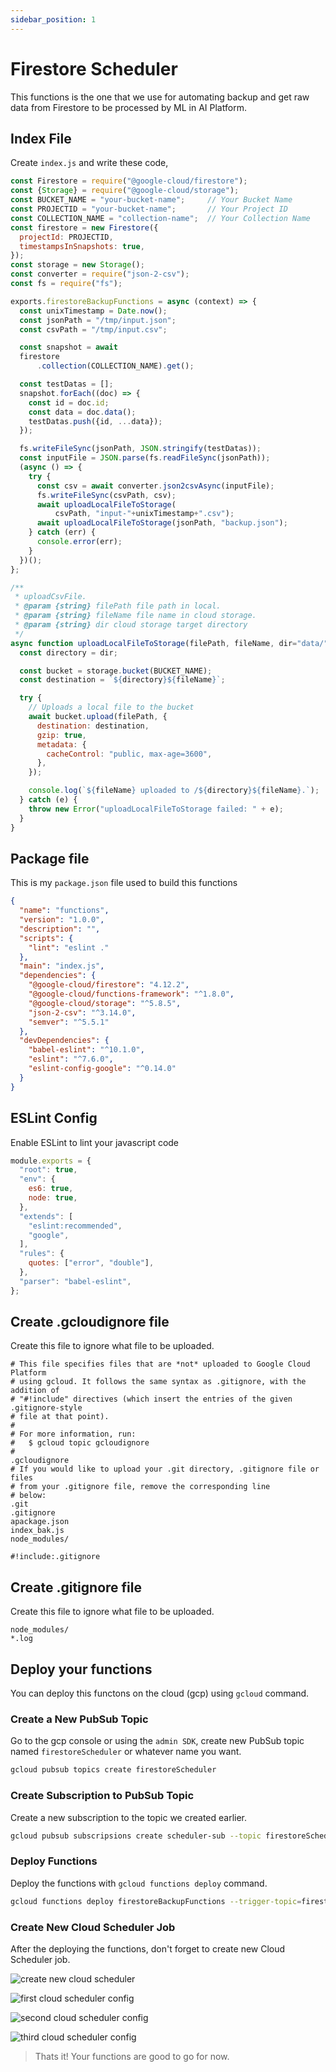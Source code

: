 ```yaml
---
sidebar_position: 1
---
```


# Firestore Scheduler

This functions is the one that we use for automating backup and get raw data from Firestore to be processed by ML in AI Platform.

## Index File

Create `index.js` and write these code,

```js title="index.js"
const Firestore = require("@google-cloud/firestore");
const {Storage} = require("@google-cloud/storage");
const BUCKET_NAME = "your-bucket-name";     // Your Bucket Name
const PROJECTID = "your-bucket-name";       // Your Project ID
const COLLECTION_NAME = "collection-name";  // Your Collection Name
const firestore = new Firestore({
  projectId: PROJECTID,
  timestampsInSnapshots: true,
});
const storage = new Storage();
const converter = require("json-2-csv");
const fs = require("fs");

exports.firestoreBackupFunctions = async (context) => {
  const unixTimestamp = Date.now();
  const jsonPath = "/tmp/input.json";
  const csvPath = "/tmp/input.csv";

  const snapshot = await
  firestore
      .collection(COLLECTION_NAME).get();

  const testDatas = [];
  snapshot.forEach((doc) => {
    const id = doc.id;
    const data = doc.data();
    testDatas.push({id, ...data});
  });

  fs.writeFileSync(jsonPath, JSON.stringify(testDatas));
  const inputFile = JSON.parse(fs.readFileSync(jsonPath));
  (async () => {
    try {
      const csv = await converter.json2csvAsync(inputFile);
      fs.writeFileSync(csvPath, csv);
      await uploadLocalFileToStorage(
          csvPath, "input-"+unixTimestamp+".csv");
      await uploadLocalFileToStorage(jsonPath, "backup.json");
    } catch (err) {
      console.error(err);
    }
  })();
};

/**
 * uploadCsvFile.
 * @param {string} filePath file path in local.
 * @param {string} fileName file name in cloud storage.
 * @param {string} dir cloud storage target directory 
 */
async function uploadLocalFileToStorage(filePath, fileName, dir="data/") {
  const directory = dir;

  const bucket = storage.bucket(BUCKET_NAME);
  const destination = `${directory}${fileName}`;

  try {
    // Uploads a local file to the bucket
    await bucket.upload(filePath, {
      destination: destination,
      gzip: true,
      metadata: {
        cacheControl: "public, max-age=3600",
      },
    });

    console.log(`${fileName} uploaded to /${directory}${fileName}.`);
  } catch (e) {
    throw new Error("uploadLocalFileToStorage failed: " + e);
  }
}
```

## Package file

This is my `package.json` file used to build this functions

```json title=package.json
{
  "name": "functions",
  "version": "1.0.0",
  "description": "",
  "scripts": {
    "lint": "eslint ."
  },
  "main": "index.js",
  "dependencies": {
    "@google-cloud/firestore": "4.12.2",
    "@google-cloud/functions-framework": "^1.8.0",
    "@google-cloud/storage": "^5.8.5",
    "json-2-csv": "^3.14.0",
    "semver": "^5.5.1"
  },
  "devDependencies": {
    "babel-eslint": "^10.1.0",
    "eslint": "^7.6.0",
    "eslint-config-google": "^0.14.0"
  }
}
```

## ESLint Config

Enable ESLint to lint your javascript code

```js title=.eslintrc.js
module.exports = {
  "root": true,
  "env": {
    es6: true,
    node: true,
  },
  "extends": [
    "eslint:recommended",
    "google",
  ],
  "rules": {
    quotes: ["error", "double"],
  },
  "parser": "babel-eslint",
};
```

## Create .gcloudignore file

Create this file to ignore what file to be uploaded.

```text title=.gcloudignore
# This file specifies files that are *not* uploaded to Google Cloud Platform
# using gcloud. It follows the same syntax as .gitignore, with the addition of
# "#!include" directives (which insert the entries of the given .gitignore-style
# file at that point).
#
# For more information, run:
#   $ gcloud topic gcloudignore
#
.gcloudignore
# If you would like to upload your .git directory, .gitignore file or files
# from your .gitignore file, remove the corresponding line
# below:
.git
.gitignore
apackage.json
index_bak.js
node_modules/

#!include:.gitignore
```

## Create .gitignore file

Create this file to ignore what file to be uploaded.

```text title=.gitignore
node_modules/
*.log
```

## Deploy your functions

You can deploy this functons on the cloud (gcp) using `gcloud` command.

### Create a New PubSub Topic

Go to the gcp console or using the `admin SDK`, create new PubSub topic named `firestoreScheduler` or whatever name you want.

```bash
gcloud pubsub topics create firestoreScheduler
```

### Create Subscription to PubSub Topic

Create a new subscription to the topic we created earlier.

```bash
gcloud pubsub subscripsions create scheduler-sub --topic firestoreScheduler
```

### Deploy Functions

Deploy the functions with `gcloud functions deploy` command.

```bash
gcloud functions deploy firestoreBackupFunctions --trigger-topic=firestoreScheduler --runtime=nodejs14 --region=asia-southeast2
```

### Create New Cloud Scheduler Job

After the deploying the functions, don't forget to create new Cloud Scheduler job.

![create new cloud scheduler](/img/cloud/400-capstone-scheduler-001.png)

![first cloud scheduler config](/img/cloud/400-capstone-scheduler-002.png)

![second cloud scheduler config](/img/cloud/400-capstone-scheduler-003.png)

![third cloud scheduler config](/img/cloud/400-capstone-scheduler-004.png)

> Thats it! Your functions are good to go for now.
